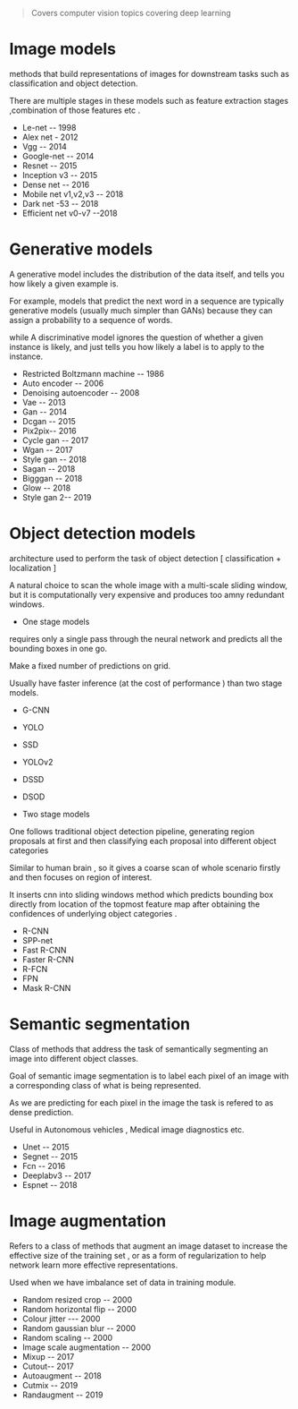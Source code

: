 > Covers computer vision topics covering deep learning

# Image models

methods that build representations of images for downstream tasks such as classification and object detection.

There are multiple stages in these models such as feature extraction stages ,combination of those features etc .

- Le-net -- 1998
- Alex net - 2012
- Vgg -- 2014
- Google-net -- 2014
- Resnet -- 2015
- Inception v3 -- 2015
- Dense net -- 2016
- Mobile net v1,v2,v3 -- 2018
- Dark net -53 -- 2018
- Efficient net v0-v7 --2018

# Generative models

A generative model includes the distribution of the data itself, and tells you how likely a given example is.

For example, models that predict the next word in a sequence are typically generative models (usually much simpler than GANs) because they can assign a probability to a sequence of words.

while A discriminative model ignores the question of whether a given instance is likely, and just tells you how likely a label is to apply to the instance.

- Restricted Boltzmann machine -- 1986
- Auto encoder -- 2006
- Denoising autoencoder -- 2008
- Vae -- 2013
- Gan -- 2014
- Dcgan -- 2015
- Pix2pix-- 2016
- Cycle gan -- 2017
- Wgan -- 2017
- Style gan -- 2018
- Sagan -- 2018
- Bigggan -- 2018
- Glow -- 2018
- Style gan 2-- 2019

# Object detection models

architecture used to perform the task of object detection [ classification + localization ]

A natural choice to scan the whole image with a multi-scale sliding window, but it is computationally very expensive and produces too amny redundant windows.

- One stage models

requires only a single pass through the neural network and predicts all the bounding boxes in one go.

Make a fixed number of predictions on grid.

Usually have faster inference (at the cost of performance ) than two stage models.

- G-CNN
- YOLO
- SSD
- YOLOv2
- DSSD
- DSOD

- Two stage models

One follows traditional object detection pipeline, generating region proposals at first and then classifying each proposal into different object categories

Similar to human brain , so it gives a coarse scan of whole scenario firstly and then focuses on region of interest.

It inserts cnn into sliding windows method which predicts bounding box directly from location of the topmost feature map after obtaining the confidences of underlying object categories .

- R-CNN
- SPP-net
- Fast R-CNN
- Faster R-CNN
- R-FCN
- FPN
- Mask R-CNN

# Semantic segmentation

Class of methods that address the task of semantically segmenting an image into different object classes.

Goal of semantic image segmentation is to label each pixel of an image with a corresponding class of what is being represented.

As we are predicting for each pixel in the image the task is refered to as dense prediction.

Useful in Autonomous vehicles , Medical image diagnostics etc.

- Unet -- 2015
- Segnet -- 2015
- Fcn -- 2016
- Deeplabv3 -- 2017
- Espnet -- 2018

# Image augmentation

Refers to a class of methods that augment an image dataset to increase the effective size of the training set , or as a form of regularization to help network learn more effective representations.

Used when we have imbalance set of data in training module.

- Random resized crop -- 2000
- Random horizontal flip -- 2000
- Colour jitter --- 2000
- Random gaussian blur -- 2000
- Random scaling -- 2000
- Image scale augmentation -- 2000
- Mixup -- 2017
- Cutout-- 2017
- Autoaugment -- 2018
- Cutmix -- 2019
- Randaugment -- 2019
